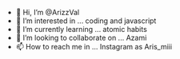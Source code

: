 - 👋 Hi, I’m @ArizzVal 
- 👀 I’m interested in ... coding and javascript 
- 🌱 I’m currently learning ... atomic habits
- 💞️ I’m looking to collaborate on ... Azami
- 📫 How to reach me in ... Instagram as Aris_miii

<!---
ArizzVal/ArizzVal is a ✨ special ✨ repository because its `README.md` (this file) appears on your GitHub profile.
You can click the Preview link to take a look at your changes.
--->
